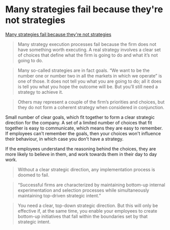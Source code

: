 # Many strategies fail because they're not strategies

[Many strategies fail because they're not strategies](https://hbr.org/2017/11/many-strategies-fail-because-theyre-not-actually-strategies)

> Many strategy execution processes fail because the firm does not have something worth executing. A real strategy involves a clear set of choices that define what the firm is going to do and what it’s not going to do.

> Many so-called strategies are in fact goals. “We want to be the number one or number two in all the markets in which we operate” is one of those. It does not tell you what you are going to do; all it does is tell you what you hope the outcome will be. But you’ll still need a strategy to achieve it.

> Others may represent a couple of the firm’s priorities and choices, but they do not form a coherent strategy when considered in conjunction.

Small number of clear goals, which fit together to form a clear strategic direction for the company. A set of a limited number of choices that fit together is easy to communicate, which means they are easy to remember. If employees can't remember the goals, then your choices won't influence their behaviour, in which case you don't have a strategy.

If the employees understand the reasoning behind the choices, they are more likely to believe in them, and work towards them in their day to day work.

> Without a clear strategic direction, any implementation process is doomed to fail.

> “Successful firms are characterized by maintaining bottom-up internal experimentation and selection processes while simultaneously maintaining top-driven strategic intent.”

> You need a clear, top-down strategic direction. But this will only be effective if, at the same time, you enable your employees to create bottom-up initiatives that fall within the boundaries set by that strategic intent.
